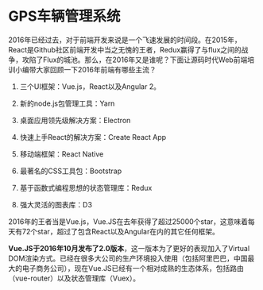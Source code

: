 # GPS车辆管理系统

​	2016年已经过去，对于前端开发来说是一个飞速发展的时间段。在2015年，React是Github社区前端开发中当之无愧的王者，Redux赢得了与flux之间的战争，攻陷了Flux的城池。那么，在2016年又是谁呢？下面让源码时代Web前端培训小编带大家回顾一下2016年前端有哪些主流？



1. 三个UI框架：Vue.js，React以及Angular 2。

2. 新的node.js包管理工具：Yarn

3. 桌面应用领先级解决方案：Electron

4. 快速上手React的解决方案：Create React App

5. 移动端框架：React Native

6. 最著名的CSS工具包：Bootstrap

7. 基于函数式编程思想的状态管理库：Redux

8. 强大灵活的图表库：D3



​	2016年的王者当是Vue.js，Vue.JS在去年获得了超过25000个star，这意味着每天有72个star，超过了包含React以及Angular在内的其它任何框架。

​	**Vue.JS于2016年10月发布了2.0版本**，这一版本为了更好的表现加入了Virtual DOM渲染方式。已经在很多大公司的生产环境投入使用（包括阿里巴巴，中国最大的电子商务公司），现在Vue.JS已经有一个相对成熟的生态体系，包括路由（vue-router）以及状态管理库（Vuex）。


